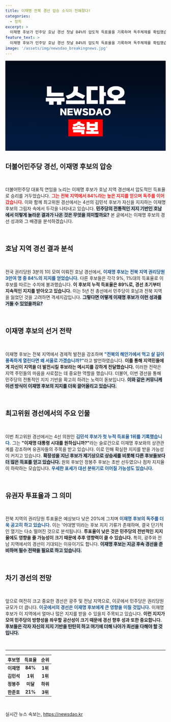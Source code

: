 ```yaml
---
title: 이재명 전북 경선 압승 소식이 전해졌다!
categories:
  - 정치
excerpt: >
  이재명 후보가 민주당 호남 경선 첫날 84%의 압도적 득표율을 기록하며 독주체제를 확립했습니다. 최고위원 경선에서는 김민석 후보가 누적 1위에 올라, 이재명과의 동맹을 적극 부각했습니다. 민주당의 미래는 어떻게 펼쳐질까요? 클릭해서 확인해보세요!
feature_text: >
  이재명 후보가 민주당 호남 경선 첫날 84%의 압도적 득표율을 기록하며 독주체제를 확립했습니다. 최고위원 경선에서는 김민석 후보가 누적 1위에 올라, 이재명과의 동맹을 적극 부각했습니다. 민주당의 미래는 어떻게 펼쳐질까요? 클릭해서 확인해보세요!
image: '/assets/img/newsdao_breakingnews.jpg'
---
```


<p><img src="/assets/img/newsdao_breakingnews.jpg" alt="flaretime 속보" /></p>

<h2 data-ke-size="size26">더불어민주당 경선, 이재명 후보의 압승</h2>

<p data-ke-size="size16">&nbsp;</p>

<p data-ke-size="size16">더불어민주당 대표직 연임을 노리는 이재명 후보가 호남 지역 경선에서 압도적인 득표율로 승리를 거두었습니다. <b><span style="color: #ee2323;">그는 전북 지역에서 84%라는 높은 지지를 얻으며 독주를 이어갔습니다.</span></b> 이와 함께 최고위원 경선에서는 4선의 김민석 후보가 자신을 지지하는 이재명 후보의 그림자 속에서 두각을 나타내고 있습니다. <b><span style="background-color: #21538527;">민주당의 전통적인 지지 기반인 호남에서 이렇게 놀라운 결과가 나온 것은 무엇을 의미할까요?</span></b> 본 글에서는 이재명 후보의 경선 성과와 그 배경을 분석하겠습니다.</p>

<p data-ke-size="size16">&nbsp;</p>

<h2 data-ke-size="size26">호남 지역 경선 결과 분석</h2>

<p data-ke-size="size16">&nbsp;</p>

<p data-ke-size="size16">전국 권리당원 3분의 1이 모여 이뤄진 호남 경선에서, <b><span style="color: #1a5490;">이재명 후보는 전북 지역 권리당원 3만여 명 중 84%의 지지를 얻었습니다.</span></b> 다른 후보들은 각각 9%, 1%대의 득표율로 이 후보를 따르는 수치에 불과했습니다. <b><span style="ee2323;">이 후보의 누적 득표율은 89%로, 경선 초기부터 지속적인 지지를 받아오고 있습니다.</span></b> 이는 5년 전 총선에서 민주당이 호남과 전북 지역을 잃었던 것을 고려하면 격세지감입니다. <b><span style="background-color: #21538527;">그렇다면 어떻게 이재명 후보가 이런 성과를 거둘 수 있었을까요?</span></b></p>

<p data-ke-size="size16">&nbsp;</p>

<h2 data-ke-size="size26">이재명 후보의 선거 전략</h2>

<p data-ke-size="size16">&nbsp;</p>

<p data-ke-size="size16">이재명 후보는 전북 지역에서 경제적 발전을 강조하며 <b><span style="color: #1a5490;">"전북의 해안가에서 먹고 살 길이 풍족하게 열린다면 왜 서울로 가겠습니까?"</span></b>라고 발언하였습니다. <b><span style="ee2323;">이를 통해 지역민들에게 자신이 지역을 더 발전시킬 후보라는 메시지를 강하게 전달했습니다.</span></b> 이러한 전략은 지역 주민들의 마음을 사로잡는 데 중요한 역할을 했습니다. 더불어, 이번 경선을 통해 민주당의 전통적인 지지 기반을 확고히 하려는 노력이 돋보입니다. <b><span style="background-color: #21538527;">이와 같은 커뮤니케이션 방식이 이재명 후보의 지지를 더욱 끌어올리고 있습니다.</span></b></p>

<p data-ke-size="size16">&nbsp;</p>

<h2 data-ke-size="size26">최고위원 경선에서의 주요 인물</h2>

<p data-ke-size="size16">&nbsp;</p>

<p data-ke-size="size16">이번 최고위원 경선에서는 4선 의원인 <b><span style="color: #1a5490;">김민석 후보가 첫 누적 득표율 1위를 기록했습니다.</span></b> 그는 <b><span style="ee2323;">"이재명 대통령 시대를 원하십니까?"</span></b>라는 슬로건으로 이재명 후보와의 상관관계를 강조하며 유권자들의 주목을 받고 있습니다. 이로 인해 확실한 지지를 받을 가능성이 커지고 있습니다. <b><span style="background-color: #21538527;">확장성을 지닌 후보가 제기상으로 상승세를 비롯해 다른 후보들보다 더 많은 득표를 얻고 있습니다.</span></b> 원외 후보인 정봉주 후보는 초반 선두였으나 점차 지지율이 하락하는 모습입니다. <b><span style="color: #1a5490;">우세한 표세가 대선 분위기로 이어질 가능성도 있습니다.</span></b></p>

<p data-ke-size="size16">&nbsp;</p>

<h2 data-ke-size="size26">유권자 투표율과 그 의미</h2>

<p data-ke-size="size16">&nbsp;</p>

<p data-ke-size="size16">전북 지역의 권리당원 투표율은 예상보다 낮은 20%에 그치며 <b><span style="color: #1a5490;">이재명 후보의 독주를 더욱 공고히 하고 있습니다.</span></b> 이는 '어대명'이라는 후보 지지 기류가 존재하며, 결국 단기적인 열기는 다소 떨어진 것으로 분석됩니다. <b><span style="ee2323;">투표율이 낮은 것은 민주당의 전반적인 지지율에도 영향을 줄 가능성이 크기 때문에 추후 영향력이 클 수 있습니다.</span></b> 특히, 광주와 전남 지역에서의 경선이 기대되는 이유이기도 합니다. <b><span style="background-color: #21538527;">이재명 후보는 지금 후속 경선을 준비하며 필수 전략을 필요로 하고 있습니다.</span></b></p>

<p data-ke-size="size16">&nbsp;</p>

<h2 data-ke-size="size26">차기 경선의 전망</h2>

<p data-ke-size="size16">&nbsp;</p>

<p data-ke-size="size16">앞으로 여전히 크고 중요한 경선은 광주 및 전남 지역으로, 이곳에서 민주당은 권리당원 규모가 더 큽니다. <b><span style="color: #1a5490;">이곳에서의 경선은 이재명 후보에게 큰 영향을 미칠 것입니다.</span></b> 이재명 후보가 이 지역에서 얼마나 많은 지지를 받을 수 있을지 주목되고 있습니다. <b><span style="ee2323;">이런 지지가 모여 민주당의 방향성을 좌우할 공산성이 크기 때문에 경선 향후 성과 또한 중요합니다.</span></b> <b><span style="background-color: #21538527;">후보들은 각자 자신의 지지 기반을 탄탄히 하고 여기에 더해 나아가 최선을 다해야 할 것입니다.</span></b></p>

<p data-ke-size="size16">&nbsp;</p>

<hr>

<table style="width: 100%;">
    <thead>
        <tr>
            <th style="text-align: center;">후보명</th>
            <th style="text-align: center;">득표율</th>
            <th style="text-align: center;">순위</th>
        </tr>
    </thead>
    <tbody>
        <tr>
            <td style="text-align: center; height: 17px;"><b>이재명</b></td>
            <td style="text-align: center; height: 17px;"><b>84%</b></td>
            <td style="text-align: center; height: 17px;"><b>1위</b></td>
        </tr>
        <tr>
            <td style="text-align: center; height: 17px;"><b>김민석</b></td>
            <td style="text-align: center; height: 17px;"><b>1위</b></td>
            <td style="text-align: center; height: 17px;"><b>1위</b></td>
        </tr>
        <tr>
            <td style="text-align: center; height: 17px;"><b>정봉주</b></td>
            <td style="text-align: center; height: 17px;"><b>미달</b></td>
            <td style="text-align: center; height: 17px;"><b>하위</b></td>
        </tr>
        <tr>
            <td style="text-align: center; height: 17px;"><b>한준호</b></td>
            <td style="text-align: center; height: 17px;"><b>21%</b></td>
            <td style="text-align: center; height: 17px;"><b>3위</b></td>
        </tr>
    </tbody>
</table>

<p data-ke-size="size16">&nbsp;</p>
실시간 뉴스 속보는, <a href="https://newsdao.kr" rel="dofollow">https://newsdao.kr</a>


